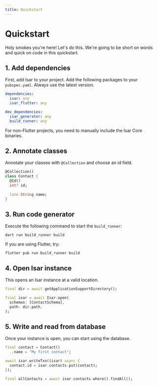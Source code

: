 ```yaml
---
title: Quickstart
---
```


# Quickstart

Holy smokes you're here! Let's do this. We're going to be short on words and quick on code in this quickstart.

## 1. Add dependencies

First, add Isar to your project. Add the following packages to your `pubspec.yaml`. Always use the latest version.

```yaml
dependencies:
  isar: any
  isar_flutter: any

dev_dependencies:
  isar_generator: any
  build_runner: any
```

For non-Flutter projects, you need to manually include the Isar Core binaries.


## 2. Annotate classes

Annotate your classes with `@Collection` and choose an id field.

```dart
@Collection()
class Contact {
  @Id()
  int? id;
  
  late String name;
}
```

## 3. Run code generator

Execute the following command to start the `build_runner`:

```
dart run build_runner build
```

If you are using Flutter, try:

```
flutter pub run build_runner build
```

## 4. Open Isar instance

This opens an Isar instance at a valid location.

```dart
final dir = await getApplicationSupportDirectory();

final isar = await Isar.open(
  schemas: [ContactSchema],
  path: dir.path,
);
```


## 5. Write and read from database

Once your instance is open, you can start using the database.

```dart
final contact = Contact()
  ..name = "My first contact";

await isar.writeTxn((isar) async {
  contact.id = isar.contacts.put(contact);
});

final allContacts = await isar.contacts.where().findAll();
```
